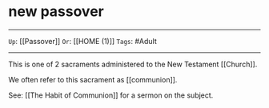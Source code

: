 # new passover

---

`Up`: [[Passover]] `Or`: [[HOME (1)]] `Tags`: #Adult

---

This is one of 2 sacraments administered to the New Testament [[Church]].

We often refer to this sacrament as [[communion]].

See: [[The Habit of Communion]] for a sermon on the subject.